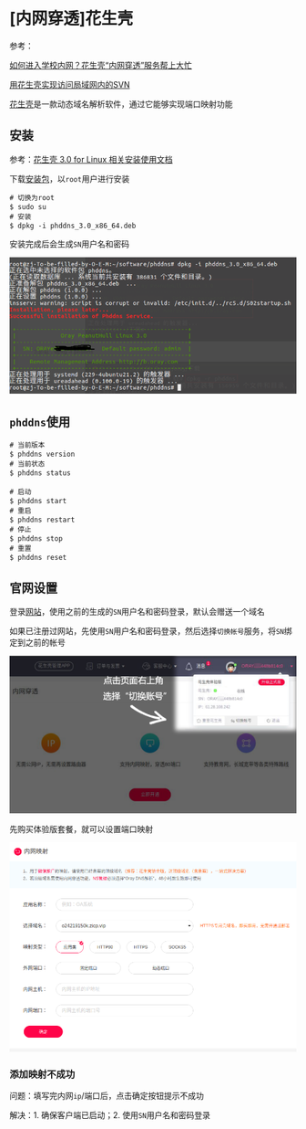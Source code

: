 
# [内网穿透]花生壳

参考：

[如何进入学校内网？花生壳“内网穿透”服务帮上大忙](https://hsk.oray.com/news/6453.html)

[用花生壳实现访问局域网内的SVN](http://service.oray.com/question/5575.html)

[花生壳](https://b.oray.com/)是一款动态域名解析软件，通过它能够实现端口映射功能

## 安装

参考：[花生壳 3.0 for Linux 相关安装使用文档](http://service.oray.com/question/4287.html)

下载[安装包](https://hsk.oray.com/download/#linux)，以`root`用户进行安装

```
# 切换为root
$ sudo su
# 安装
$ dpkg -i phddns_3.0_x86_64.deb
```

安装完成后会生成`SN`用户名和密码

![](./imgs/oray-login.png)

## `phddns`使用

```
# 当前版本
$ phddns version
# 当前状态
$ phddns status

# 启动
$ phddns start
# 重启
$ phddns restart
# 停止
$ phddns stop
# 重置
$ phddns reset
```

## 官网设置

登录[网站](https://b.oray.com/forward/)，使用之前的生成的`SN`用户名和密码登录，默认会赠送一个域名

如果已注册过网站，先使用`SN`用户名和密码登录，然后选择`切换帐号`服务，将`SN`绑定到之前的帐号

![](./imgs/switch-account.png)

先购买体验版套餐，就可以设置端口映射

![](./imgs/port-setting.png)

### 添加映射不成功

问题：填写完内网`ip`/端口后，点击确定按钮提示不成功

解决：1. 确保客户端已启动；2. 使用`SN`用户名和密码登录